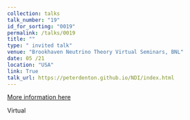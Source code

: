 ```yaml
---
collection: talks
talk_number: "19"
id_for_sorting: "0019"
permalink: /talks/0019
title: "" 
type: " invited talk"
venue: "Brookhaven Neutrino Theory Virtual Seminars, BNL"
date: 05 /21
location: "USA"
link: True 
talk_url: https://peterdenton.github.io/NDI/index.html 
---
```


[More information here](https://peterdenton.github.io/NDI/index.html)

Virtual
